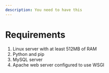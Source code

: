 ```yaml
---
description: You need to have this
---
```


# Requirements

1. Linux server with at least 512MB of RAM
2. Python and pip
3. MySQL server
4. Apache web server configured to use WSGI
